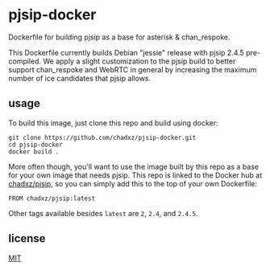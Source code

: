 # pjsip-docker

Dockerfile for building pjsip as a base for asterisk & chan_respoke. 

This Dockerfile currently builds Debian "jessie" release with pjsip 2.4.5 pre-compiled. 
We apply a slight customization to the pjsip build to better support chan_respoke and 
WebRTC in general by increasing the maximum number of ice candidates that pjsip allows.

## usage

To build this image, just clone this repo and build using docker:

    git clone https://github.com/chadxz/pjsip-docker.git
    cd pjsip-docker
    docker build .

More often though, you'll want to use the image built by this repo as a base for your 
own image that needs pjsip. This repo is linked to the Docker hub at [chadxz/pjsip][],
so you can simply add this to the top of your own Dockerfile:

    FROM chadxz/pjsip:latest

Other tags available besides `latest` are `2`, `2.4`, and `2.4.5`.

## license

[MIT](https://github.com/chadxz/pjsip-docker/blob/master/LICENSE)


[chadxz/pjsip]: https://hub.docker.com/r/chadxz/pjsip/
